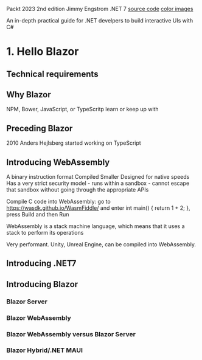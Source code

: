 Packt 2023
2nd edition
Jimmy Engstrom
.NET 7
[source code](https://github.com/PacktPublishing/Web-Development-with-Blazor-Second-Edition)
[color images]( https://packt.link/g0hSv)

An in-depth practical guide for .NET develpers to build interactive UIs with C#


# 1. Hello Blazor
## Technical requirements

## Why Blazor
NPM, Bower, JavaScript, or TypeScritp
learn or keep up with

## Preceding Blazor
2010 Anders Hejlsberg started working on TypeScript

## Introducing WebAssembly
A binary instruction format
Compiled
Smaller
Designed for native speeds
Has a very strict security model
	- runs within a sandbox
	- cannot escape that sandbox without going through the appropriate APIs

Compile C code into WebAssembly: go to https://wasdk.github.io/WasmFiddle/ and enter int main() { return 1 + 2; }, press Build and then Run

WebAssembly is a stack machine language, which means that it uses a stack to perform its operations

Very performant. Unity, Unreal Engine, can be compiled into WebAssembly.

## Introducing .NET7

## Introducing Blazor
### Blazor Server

### Blazor WebAssembly

### Blazor WebAssembly versus Blazor Server

### Blazor Hybrid/.NET MAUI
